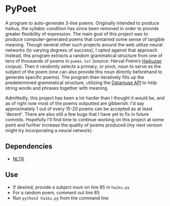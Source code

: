 # PyPoet

A program to auto-generate 3-line poems. Originally intended to produce haikus, the syllabic condition has since been removed in order to provide greater 
flexibility of expression. The main goal of this project was to produce computer-generated poems that contained some sense of tangible meaning. Though several
other such projects around the web utilize neural networks (to varying degrees of success), I opted against that approach. Instead, this program extracts a random
grammatical structure from one of tens of thousands of poems in `poems.txt` (source: Herval Freire’s [Haikuzao](https://github.com/herval/creative_machines/blob/master/haikuzao/src/main/resources/haiku.txt) corpus).
Then it randomly selects a primary, or pivot, noun to serve as the subject of the poem (one can also provide this noun directly beforehand to generate specific poems).
The program then iteratively fills up the predetermined grammatical structure, utilizing the [Datamuse API](https://www.datamuse.com/api/) to help string words and
phrases together with meaning.

Admittedly, this project has been a lot harder than I thought it would be, and as of right now most of the poems outputted are gibberish. I'd say approximately 1 out of every 15-20 poems
can be accepted as at least 'decent'. There are also still a few bugs that I have yet to fix in future commits. Hopefully I'll find time to continue working on this project
at some point and further increase the quality of poems produced (my next version might try incorporating a neural network).

## Dependencies
- [NLTK](https://www.nltk.org/install.html)

## Use
- If desired, provide a subject noun on line 85 in `haiku.py`
- For a random poem, comment out line 85 
- Run `python3 haiku.py` from the command line
